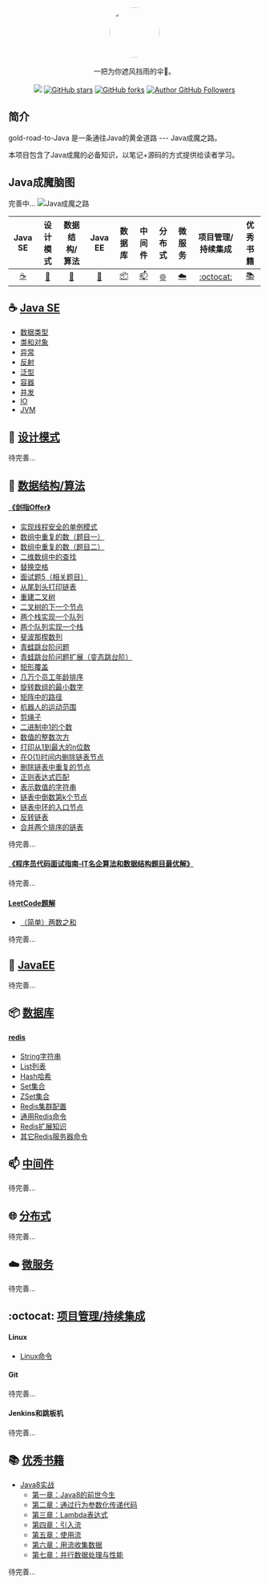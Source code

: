 <div align="center">
    <img src="assets/LOGO_gezisan.png" style="width:100px;border-radius:50px;">
    <br /><br />
    一把为你遮风挡雨的伞🌻。
    <br /><br />
    <a title="GitHub Watchers" target="_blank" href="https://github.com/tclilu/gold-road-to-Java/watchers">
    <img src="https://img.shields.io/github/watchers/tclilu/gold-road-to-Java?color=violet&logoColor=violet&style=social" /></a>
    <a title="GitHub stars" target="_blank" href="https://github.com/tclilu/gold-road-to-Java/stargazers">
    <img alt="GitHub stars" src="https://img.shields.io/github/stars/tclilu/gold-road-to-Java?color=violet&logoColor=violet&style=social" /></a>
    <a title="GitHub forks" target="_blank" href="https://github.com/tclilu/gold-road-to-Java/network">
    <img alt="GitHub forks" src="https://img.shields.io/github/forks/tclilu/gold-road-to-Java?color=violet&logoColor=violet&style=social" /></a>
    <a title="Author GitHub Followers" target="_blank" href="https://github.com/tclilu">
    <img alt="Author GitHub Followers" src="https://img.shields.io/github/followers/tclilu?label=Followers&color=violet&logoColor=violet&style=social" /></a>
</div> 

## 简介
gold-road-to-Java 是一条通往Java的黄金道路  ---  Java成魔之路。

本项目包含了Java成魔的必备知识，以笔记+源码的方式提供给读者学习。

## Java成魔脑图
完善中...
![Java成魔之路](assets/gold-road-to-java.png)

| Java SE | 设计模式 | 数据结构/算法 | Java EE | 数据库 | 中间件 | 分布式 | 微服务 | 项目管理/持续集成 | 优秀书籍 |
| :--------: | :--------: | :--------: | :--------: | :--------: | :--------: | :--------: | :--------: | :--------: | :--------: |
| [:coffee:](#coffee-JavaSE) | [:sunflower:](#sunflower-设计模式) | [:pencil:](#pencil-数据结构/算法) | [:baby_bottle:](#baby_bottle-JavaEE) | [:package:](#package-数据库) | [:mailbox:](#mailbox-中间件) | [:globe_with_meridians:](#globe_with_meridians-分布式) | [:cloud:](#cloud-微服务) | [:octocat:](#octocat-项目管理/持续集成) | [:books:](#books-优秀书籍) |

## :coffee: [Java SE](./JavaSE)
- [数据类型](./JavaSE/docs/数据类型.md)
- [类和对象](./JavaSE/docs/类和对象.md)
- [异常](./JavaSE/docs/异常.md)
- [反射](./JavaSE/docs/反射.md)
- [泛型](./JavaSE/docs/泛型.md)
- [容器](./JavaSE/docs/容器.md)
- [并发](./JavaSE/docs/并发.md)
- [IO](./JavaSE/docs/IO.md)
- [JVM](./JavaSE/docs/JVM.md)

## :sunflower: [设计模式](./设计模式)
待完善...

## :pencil: [数据结构/算法](./数据结构-算法)
#### [《剑指Offer》](./数据结构-算法/剑指Offer/README.md)
- [实现线程安全的单例模式](./数据结构-算法/剑指Offer/docs/实现线程安全的单例模式.md)
- [数组中重复的数（题目一）](./数据结构-算法/剑指Offer/docs/数组中重复的数（题目一）.md)
- [数组中重复的数（题目二）](./数据结构-算法/剑指Offer/docs/数组中重复的数（题目二）.md)
- [二维数组中的查找](./数据结构-算法/剑指Offer/docs/二维数组中的查找.md)
- [替换空格](./数据结构-算法/剑指Offer/docs/替换空格.md)
- [面试题5（相关题目）](./数据结构-算法/剑指Offer/docs/面试题5（相关题目）.md)
- [从尾到头打印链表](./数据结构-算法/剑指Offer/docs/从尾到头打印链表.md)
- [重建二叉树](./数据结构-算法/剑指Offer/docs/重建二叉树.md)
- [二叉树的下一个节点](./数据结构-算法/剑指Offer/docs/二叉树的下一个节点.md)
- [两个栈实现一个队列](./数据结构-算法/剑指Offer/docs/两个栈实现一个队列.md)
- [两个队列实现一个栈](./数据结构-算法/剑指Offer/docs/两个队列实现一个栈.md)
- [斐波那楔数列](./数据结构-算法/剑指Offer/docs/斐波那楔数列.md)
- [青蛙跳台阶问题](./数据结构-算法/剑指Offer/docs/青蛙跳台阶问题.md)
- [青蛙跳台阶问题扩展（变态跳台阶）](./数据结构-算法/剑指Offer/docs/青蛙跳台阶问题扩展（变态跳台阶）.md)
- [矩形覆盖](./数据结构-算法/剑指Offer/docs/矩形覆盖.md)
- [几万个员工年龄排序](./数据结构-算法/剑指Offer/docs/几万个员工年龄排序.md)
- [旋转数组的最小数字](./数据结构-算法/剑指Offer/docs/旋转数组的最小数字.md)
- [矩阵中的路径](./数据结构-算法/剑指Offer/docs/矩阵中的路径.md)
- [机器人的运动范围](./数据结构-算法/剑指Offer/docs/机器人的运动范围.md)
- [剪绳子](./数据结构-算法/剑指Offer/docs/剪绳子.md)
- [二进制中1的个数](./数据结构-算法/剑指Offer/docs/二进制中1的个数.md)
- [数值的整数次方](./数据结构-算法/剑指Offer/docs/数值的整数次方.md)
- [打印从1到最大的n位数](./数据结构-算法/剑指Offer/docs/打印从1到最大的n位数.md)
- [在O(1)时间内删除链表节点](./数据结构-算法/剑指Offer/docs/在O(1)时间内删除链表节点.md)
- [删除链表中重复的节点](./数据结构-算法/剑指Offer/docs/删除链表中重复的节点.md)
- [正则表达式匹配](./数据结构-算法/剑指Offer/docs/正则表达式匹配.md)
- [表示数值的字符串](./数据结构-算法/剑指Offer/docs/表示数值的字符串.md)
- [链表中倒数第k个节点](./数据结构-算法/剑指Offer/docs/链表中倒数第k个节点.md)
- [链表中环的入口节点](./数据结构-算法/剑指Offer/docs/链表中环的入口节点.md)
- [反转链表](./数据结构-算法/剑指Offer/docs/反转链表.md)
- [合并两个排序的链表](./数据结构-算法/剑指Offer/docs/合并两个排序的链表.md)

待完善...

#### [《程序员代码面试指南-IT名企算法和数据结构题目最优解》](./数据结构-算法/程序员代码面试指南-IT名企算法和数据结构题目最优解/README.md)
待完善...

#### [LeetCode题解](./数据结构-算法/LeetCode题解/README.md)
- [（简单）两数之和](./数据结构-算法/LeetCode题解/docs/（简单）两数之和.md)

待完善...

## :baby_bottle: [JavaEE](./JavaEE)
待完善...

## :package: [数据库](./数据库)
#### [redis](./数据库/Redis/README.md)
- [String字符串](./数据库/Redis/String字符串.md)
- [List列表](./数据库/Redis/List列表.md)
- [Hash哈希](./数据库/Redis/Hash哈希.md)
- [Set集合](./数据库/Redis/Set集合.md)
- [ZSet集合](./数据库/Redis/ZSet集合.md)
- [Redis集群配置](./数据库/Redis/Redis集群配置.md)
- [通用Redis命令](./数据库/Redis/通用Redis命令.md)
- [Redis扩展知识](./数据库/Redis/Redis扩展知识.md)
- [其它Redis服务器命令](./数据库/Redis/其它Redis服务器命令.md)

## :mailbox: [中间件](./中间件)
待完善...

## :globe_with_meridians: [分布式](./分布式)
待完善...

## :cloud: [微服务](./微服务)
待完善...

## :octocat: [项目管理/持续集成](./项目管理-持续集成)
#### Linux
- [Linux命令](./项目管理-持续集成/Linux/Linux命令.md)

#### Git
待完善...

#### Jenkins和跳板机
待完善...

## :books: [优秀书籍](./Book-Notes)
- [Java8实战](./Book-Notes/Java8实战/README.md)
  - [第一章：Java8的前世今生](./Book-Notes/Java8实战/notes/第1章-Java8的前世今生.md)
  - [第二章：通过行为参数化传递代码](./Book-Notes/Java8实战/notes/第2章-通过行为参数化传递代码.md)
  - [第三章：Lambda表达式](./Book-Notes/Java8实战/notes/第3章-Lambda表达式.md)
  - [第四章：引入流](./Book-Notes/Java8实战/notes/第4章-引入流.md)
  - [第五章：使用流](./Book-Notes/Java8实战/notes/第5章-使用流.md)
  - [第六章：用流收集数据](./Book-Notes/Java8实战/notes/第6章-用流收集数据.md)
  - [第七章：并行数据处理与性能](./Book-Notes/Java8实战/notes/第7章-并行数据处理与性能.md)

待完善...